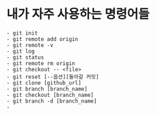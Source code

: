 # 내가 자주 사용하는 명령어들

    - git init
    - git remote add origin
    - git remote -v
    - git log
    - git status
    - git remote rm origin
    - git checkout -- <file>
    - git reset [--옵션][돌아갈 커밋]
    - git clone [github_url]
    - git branch [branch_name]
    - git checkout [branch_name]
    - git branch -d [branch_name]
    - 